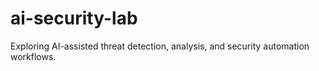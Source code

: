 # ai-security-lab
Exploring AI-assisted threat detection, analysis, and security automation workflows.
